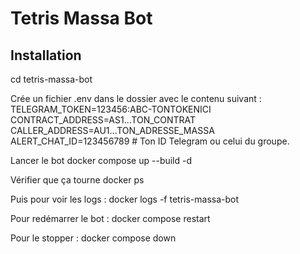 # Tetris Massa Bot

## Installation

cd tetris-massa-bot

Crée un fichier .env dans le dossier avec le contenu suivant :
TELEGRAM_TOKEN=123456:ABC-TONTOKENICI
CONTRACT_ADDRESS=AS1...TON_CONTRAT
CALLER_ADDRESS=AU1...TON_ADRESSE_MASSA
ALERT_CHAT_ID=123456789  # Ton ID Telegram ou celui du groupe.

Lancer le bot
docker compose up --build -d

Vérifier que ça tourne
docker ps

Puis pour voir les logs :
docker logs -f tetris-massa-bot

Pour redémarrer le bot :
docker compose restart

Pour le stopper :
docker compose down

